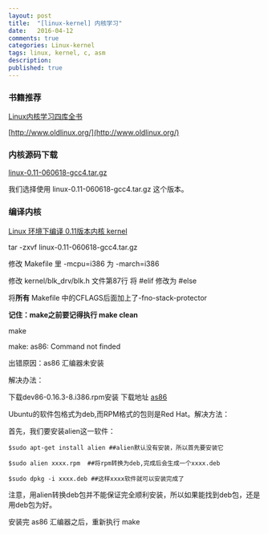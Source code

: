 ```yaml
---
layout: post
title:  "[linux-kernel] 内核学习"
date:   2016-04-12
comments: true
categories: Linux-kernel
tags: linux, kernel, c, asm
description:
published: true
---
```


### 书籍推荐

[Linux内核学习四库全书](http://blog.csdn.net/21aspnet/article/details/6585602)

[http://www.oldlinux.org/](http://www.oldlinux.org/)



### 内核源码下载

[linux-0.11-060618-gcc4.tar.gz](http://oldlinux.org/Linux.old/kernel/0.1x/)

我们选择使用 linux-0.11-060618-gcc4.tar.gz 这个版本。


### 编译内核

[Linux 环境下编译 0.11版本内核 kernel](http://blog.chinaunix.net/uid-14735472-id-3330285.html)

tar -zxvf linux-0.11-060618-gcc4.tar.gz

修改 Makefile 里 -mcpu=i386 为 -march=i386

修改 kernel/blk_drv/blk.h 文件第87行 将 #elif 修改为 #else

将**所有** Makefile 中的CFLAGS后面加上了-fno-stack-protector

**记住：make之前要记得执行 make clean**


make

make: as86: Command not finded

出错原因：as86 汇编器未安装

解决办法：

下载dev86-0.16.3-8.i386.rpm安装 下载地址 [as86](http://www.oldlinux.org/Linux.old/study/tools/)

Ubuntu的软件包格式为deb,而RPM格式的包则是Red Hat。解决方法：

首先，我们要安装alien这一软件：

    $sudo apt-get install alien ##alien默认没有安装，所以首先要安装它

    $sudo alien xxxx.rpm  ##将rpm转换为deb,完成后会生成一个xxxx.deb

    $sudo dpkg -i xxxx.deb ##这样xxxx软件就可以安装完成了

注意，用alien转换deb包并不能保证完全顺利安装，所以如果能找到deb包，还是用deb包为好。


安装完 as86 汇编器之后，重新执行 make
